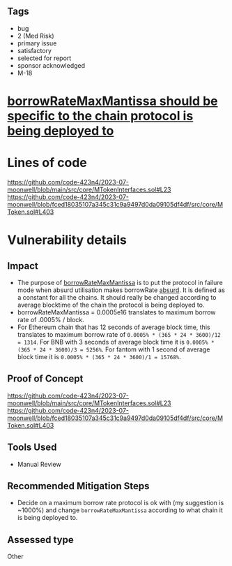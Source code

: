 ## Tags

- bug
- 2 (Med Risk)
- primary issue
- satisfactory
- selected for report
- sponsor acknowledged
- M-18

# [borrowRateMaxMantissa should be specific to the chain protocol is being deployed to](https://github.com/code-423n4/2023-07-moonwell-findings/issues/18) 

# Lines of code

https://github.com/code-423n4/2023-07-moonwell/blob/main/src/core/MTokenInterfaces.sol#L23
https://github.com/code-423n4/2023-07-moonwell/blob/fced18035107a345c31c9a9497d0da09105df4df/src/core/MToken.sol#L403


# Vulnerability details

## Impact
- The purpose of [borrowRateMaxMantissa](https://github.com/code-423n4/2023-07-moonwell/blob/main/src/core/MTokenInterfaces.sol#L23) is to put the protocol in failure mode when absurd utilisation makes borrowRate [absurd](https://github.com/code-423n4/2023-07-moonwell/blob/fced18035107a345c31c9a9497d0da09105df4df/src/core/MToken.sol#L403). It is defined as a constant for all the chains. It should really be changed according to average blocktime of the chain the protocol is being deployed to.
- borrowRateMaxMantissa = 0.0005e16 translates to maximum borrow rate of .0005% / block. 
- For Ethereum chain that has 12 seconds of average block time, this translates to maximum borrow rate of `0.0005% * (365 * 24 * 3600)/12 = 1314`. For BNB with 3 seconds of average block time it is `0.0005% * (365 * 24 * 3600)/3 = 5256%`. For fantom with 1 second of average block time it is  `0.0005% * (365 * 24 * 3600)/1 = 15768%`. 


## Proof of Concept
https://github.com/code-423n4/2023-07-moonwell/blob/main/src/core/MTokenInterfaces.sol#L23
https://github.com/code-423n4/2023-07-moonwell/blob/fced18035107a345c31c9a9497d0da09105df4df/src/core/MToken.sol#L403

## Tools Used
- Manual Review

## Recommended Mitigation Steps
- Decide on a maximum borrow rate protocol is ok with (my suggestion is ~1000%) and change `borrowRateMaxMantissa` according to what chain it is being deployed to. 


## Assessed type

Other